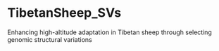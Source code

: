 # TibetanSheep_SVs
Enhancing high-altitude adaptation in Tibetan sheep through selecting genomic structural variations
